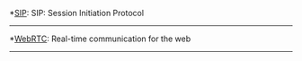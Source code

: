 <!--
Footnotes for abbreviations and glossary

https://squidfunk.github.io/mkdocs-material/reference/abbreviations/#adding-abbreviations
-->

<!-- markdownlint-disable first-line-heading no-bare-urls -->

[SIPx]: http://sipx.cn/ "SIPx: 实现互联网音视频和SIP话路的互联互通"

*[SIP]: SIP: Session Initiation Protocol

[SIP]: https://www.ietf.org/rfc/rfc2543.txt

---

*[WebRTC]: Real-time communication for the web

[WebRTC]: https://webrtc.org/

---
